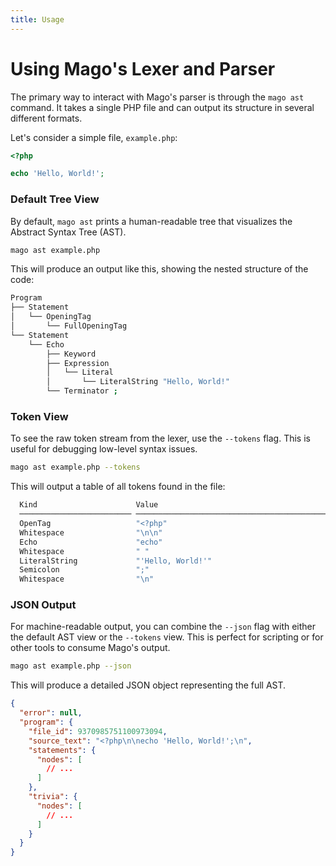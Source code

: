 ```yaml
---
title: Usage
---
```


# Using Mago's Lexer and Parser

The primary way to interact with Mago's parser is through the `mago ast` command. It takes a single PHP file and can output its structure in several different formats.

Let's consider a simple file, `example.php`:

```php
<?php

echo 'Hello, World!';
```

### Default Tree View

By default, `mago ast` prints a human-readable tree that visualizes the Abstract Syntax Tree (AST).

```sh
mago ast example.php
```

This will produce an output like this, showing the nested structure of the code:

```sh
Program
├── Statement
│   └── OpeningTag
│       └── FullOpeningTag
└── Statement
    └── Echo
        ├── Keyword
        ├── Expression
        │   └── Literal
        │       └── LiteralString "Hello, World!"
        └── Terminator ;
```

### Token View

To see the raw token stream from the lexer, use the `--tokens` flag. This is useful for debugging low-level syntax issues.

```sh
mago ast example.php --tokens
```

This will output a table of all tokens found in the file:

```sh
  Kind                      Value                                              Span
  ───────────────────────── ────────────────────────────────────────────────── ────────────────────
  OpenTag                   "<?php"                                            [0..5]
  Whitespace                "\n\n"                                             [7..7]
  Echo                      "echo"                                             [7..11]
  Whitespace                " "                                                [12..12]
  LiteralString             "'Hello, World!'"                                  [12..27]
  Semicolon                 ";"                                                [27..28]
  Whitespace                "\n"                                               [29..29]
```

### JSON Output

For machine-readable output, you can combine the `--json` flag with either the default AST view or the `--tokens` view. This is perfect for scripting or for other tools to consume Mago's output.

```sh
mago ast example.php --json
```

This will produce a detailed JSON object representing the full AST.

```json
{
  "error": null,
  "program": {
    "file_id": 9370985751100973094,
    "source_text": "<?php\n\necho 'Hello, World!';\n",
    "statements": {
      "nodes": [
        // ...
      ]
    },
    "trivia": {
      "nodes": [
        // ...
      ]
    }
  }
}
```
